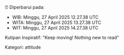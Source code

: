 ⏰ Diperbarui pada:
- WIB: Minggu, 27 April 2025 12.27.38 UTC
- WITA: Minggu, 27 April 2025 13.27.38 UTC
- WIT: Minggu, 27 April 2025 14.27.38 UTC

Kutipan Inspiratif:
"Keep moving! Nothing new to read"


Kategori: attitude

